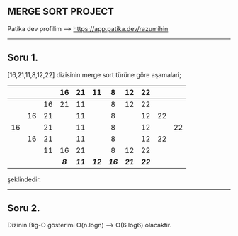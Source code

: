 ## MERGE SORT PROJECT

Patika dev profilim --> https://app.patika.dev/razumihin

---

## Soru 1.

[16,21,11,8,12,22] dizisinin merge sort türüne göre aşamalari;

|  |  |  | 16 | 21 | 11 | 8 | 12 | 22 |  |  |
|:-:|:-:|:-:|:-:|:-:|:-:|:-:|:-:|:-:|:-:|:-:|
|  |  | 16 | 21 | 11 |  | 8 | 12 | 22 |  |  |
|  | 16 | 21 |  | 11 |  | 8 |  | 12 | 22 |  | 
| 16 |  | 21 |  | 11 |  | 8 |  | 12 |  | 22 |
|  | 16 | 21 |  | 11 |  | 8 |  | 12 | 22 |  |
|  |  | 11 | 16 | 21 |  | 8 | 12 | 22 |  |  | 
|  |  |  | ***8*** | ***11*** | ***12*** | ***16*** | ***21*** |***22*** |  |  |

şeklindedir.

---

## Soru 2.

Dizinin Big-O gösterimi O(n.logn) --> O(6.log6) olacaktir.
